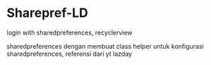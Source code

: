 # Sharepref-LD
login with sharedpreferences, recyclerview

sharedpreferences dengan membuat class helper untuk konfigurasi sharedpreferences,
referensi dari yt lazday

